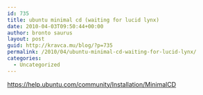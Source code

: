 ```yaml
---
id: 735
title: ubuntu minimal cd (waiting for lucid lynx)
date: 2010-04-03T09:50:44+00:00
author: bronto saurus
layout: post
guid: http://kravca.mu/blog/?p=735
permalink: /2010/04/ubuntu-minimal-cd-waiting-for-lucid-lynx/
categories:
  - Uncategorized
---
```

<https://help.ubuntu.com/community/Installation/MinimalCD>
